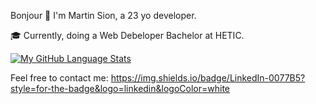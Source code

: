 Bonjour 👋
I'm Martin Sion, a 23 yo developer.

🎓 Currently, doing a Web Debeloper Bachelor at HETIC.

[![My GitHub Language Stats](https://github-readme-stats.vercel.app/api/top-langs/?username=domino659&langs_count=5&theme=tokyonight)]()

Feel free to contact me:
https://img.shields.io/badge/LinkedIn-0077B5?style=for-the-badge&logo=linkedin&logoColor=white
<!--
**domino659/domino659** is a ✨ _special_ ✨ repository because its `README.md` (this file) appears on your GitHub profile.

Here are some ideas to get you started:

- 🔭 I’m currently working on ...
- 🌱 I’m currently learning ...
- 👯 I’m looking to collaborate on ...
- 🤔 I’m looking for help with ...
- 💬 Ask me about ...
- 📫 How to reach me: ...
- 😄 Pronouns: ...
- ⚡ Fun fact: ...
-->
